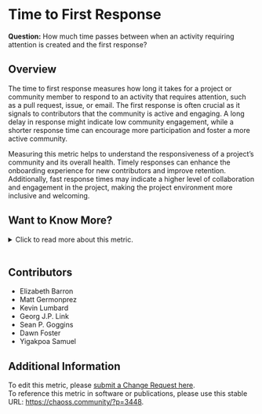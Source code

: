 # Time to First Response

**Question:** How much time passes between when an activity requiring attention is created and the first response?

## Overview

The time to first response measures how long it takes for a project or community member to respond to an activity that requires attention, such as a pull request, issue, or email. The first response is often crucial as it signals to contributors that the community is active and engaging. A long delay in response might indicate low community engagement, while a shorter response time can encourage more participation and foster a more active community.

Measuring this metric helps to understand the responsiveness of a project’s community and its overall health. Timely responses can enhance the onboarding experience for new contributors and improve retention. Additionally, fast response times may indicate a higher level of collaboration and engagement in the project, making the project environment more inclusive and welcoming.

## Want to Know More?

<span markdown="1"><details>

<summary>Click to read more about this metric.</summary>

### Data Collection Strategies

*   **Timestamps:** Collect timestamps for when activities (e.g., issues, pull requests, or emails) are created and when the first response is made.
*   **Activity Tracking:** Use version control systems (GitHub, GitLab), mailing lists, or forums to capture activity and response times.
*   **Exclusion of Automated Responses:** Make sure to exclude responses from bots or other automated systems when measuring genuine community engagement.

### Filters

*   Role of responder, e.g., only count maintainer responses
*   Automated responses, e.g., only count replies from real people by filtering bots and other automated replies
*   Type of Activity, e.g., issues (see metric [Issue Response Time](https://chaoss.community/metric-issue-response-time/), emails, chat, change requests

### Visualizations

Visualizations for the Time to First Response metric may include response time trends for various activity types or community segments.

![GrimoireLab Panel: Efficiency Timing Overview](https://raw.githubusercontent.com/chaoss/wg-metrics-development/main/focus-areas/time/images/time-to-first-response_efficiency-timing-overview.png)
*Figure 1: Response times for pull requests across different time periods (GrimoireLab)*

***

![Augur Visualization: Time to First Response Heat Map ](https://raw.githubusercontent.com/chaoss/wg-metrics-development/main/focus-areas/time/images/time-to-first-response_augur-ttc-1.png)
*Figure 2: Distribution of time-to-first-response for issues in a project (Augur)*

***

![Augur Visualization: Mean Response Times](https://raw.githubusercontent.com/chaoss/wg-metrics-development/main/focus-areas/time/images/time-to-first-response_augur-ttc-2.png)
*Figure 3: Timeline showing community engagement levels by response time (Augur)*

</details></span><br>

## Contributors

*   Elizabeth Barron
*   Matt Germonprez
*   Kevin Lumbard
*   Georg J.P. Link
*   Sean P. Goggins
*   Dawn Foster
*   Yigakpoa Samuel

## Additional Information

To edit this metric, please [submit a Change Request here](https://github.com/chaoss/wg-metrics-development/blob/main/focus-areas/time/time-to-first-response.md).<br>
To reference this metric in software or publications, please use this stable URL: <https://chaoss.community/?p=3448>.

<!-- # For groupings in the knowledge base
 Context tags: Contributor Engagement, Community Responsiveness, Time Management
 Keyword tags: Response Time, Pull Requests, Issues, Community Activity, Engagement Metrics
 -->
